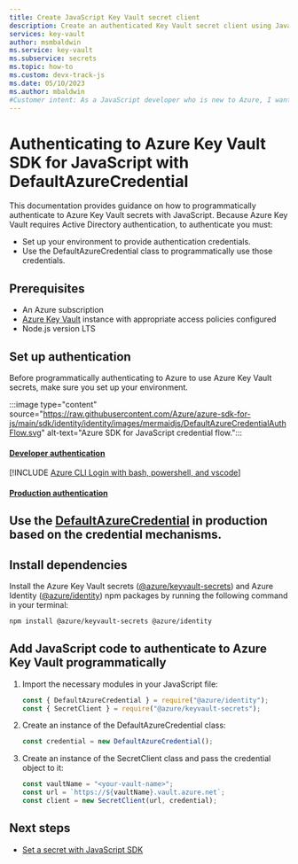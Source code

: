 ```yaml
---
title: Create JavaScript Key Vault secret client
description: Create an authenticated Key Vault secret client using JavaScript.
services: key-vault
author: msmbaldwin
ms.service: key-vault
ms.subservice: secrets
ms.topic: how-to
ms.custom: devx-track-js
ms.date: 05/10/2023
ms.author: mbaldwin
#Customer intent: As a JavaScript developer who is new to Azure, I want to authenticate to the Key Vault with the SDK.
---
```

# Authenticating to Azure Key Vault SDK for JavaScript with DefaultAzureCredential  
  
This documentation provides guidance on how to programmatically authenticate to Azure Key Vault secrets with JavaScript. Because Azure Key Vault requires Active Directory authentication, to authenticate you must: 

* Set up your environment to provide authentication credentials.
* Use the DefaultAzureCredential class to programmatically use those credentials.
  
## Prerequisites  
  
- An Azure subscription
- [Azure Key Vault](https://docs.microsoft.com/en-us/azure/key-vault/) instance with appropriate access policies configured
- Node.js version LTS  

## Set up authentication

Before programmatically authenticating to Azure to use Azure Key Vault secrets, make sure you set up your environment. 

:::image type="content" source="https://raw.githubusercontent.com/Azure/azure-sdk-for-js/main/sdk/identity/identity/images/mermaidjs/DefaultAzureCredentialAuthFlow.svg" alt-text="Azure SDK for JavaScript credential flow.":::

#### [Developer authentication](#tab/developer-auth)

[!INCLUDE [Azure CLI Login with bash, powershell, and vscode](../../../includes/azure-cli-login.md)]

#### [Production authentication](#tab/production-auth)

Use the [DefaultAzureCredential](https://www.npmjs.com/package/@azure/identity#DefaultAzureCredential) in production based on the credential mechanisms.
---

## Install dependencies 

Install the Azure Key Vault secrets ([@azure/keyvault-secrets](https://www.npmjs.com/package/@azure/keyvault-secrets)) and Azure Identity ([@azure/identity](https://www.npmjs.com/package/@azure/identity)) npm packages by running the following command in your terminal:  

```bash
npm install @azure/keyvault-secrets @azure/identity
```

## Add JavaScript code to authenticate to Azure Key Vault programmatically

1. Import the necessary modules in your JavaScript file:  

    ```javascript
    const { DefaultAzureCredential } = require("@azure/identity");  
    const { SecretClient } = require("@azure/keyvault-secrets");  
    ```

2. Create an instance of the DefaultAzureCredential class:

    ```javascript
    const credential = new DefaultAzureCredential(); 
    ```

3. Create an instance of the SecretClient class and pass the credential object to it:

    ```javascript
    const vaultName = "<your-vault-name>";  
    const url = `https://${vaultName}.vault.azure.net`;  
    const client = new SecretClient(url, credential);  
    ```

## Next steps

* [Set a secret with JavaScript SDK](javascript-developer-guide-set-update-rotate-secret.md)
